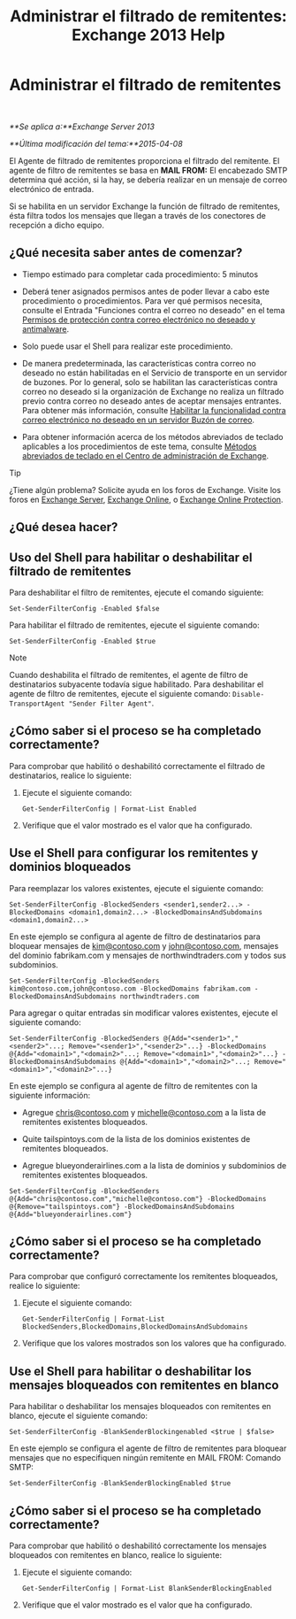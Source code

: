﻿---
title: 'Administrar el filtrado de remitentes: Exchange 2013 Help'
TOCTitle: Administrar el filtrado de remitentes
ms:assetid: a7f4b3e1-2970-45ad-911e-a9f46d880d3d
ms:mtpsurl: https://technet.microsoft.com/es-es/library/Bb124087(v=EXCHG.150)
ms:contentKeyID: 49895821
ms.date: 05/22/2018
mtps_version: v=EXCHG.150
ms.translationtype: MT
---

# Administrar el filtrado de remitentes

 

_**Se aplica a:**Exchange Server 2013_

_**Última modificación del tema:**2015-04-08_

El Agente de filtrado de remitentes proporciona el filtrado del remitente. El agente de filtro de remitentes se basa en **MAIL FROM:** El encabezado SMTP determina qué acción, si la hay, se debería realizar en un mensaje de correo electrónico de entrada.

Si se habilita en un servidor Exchange la función de filtrado de remitentes, ésta filtra todos los mensajes que llegan a través de los conectores de recepción a dicho equipo.

## ¿Qué necesita saber antes de comenzar?

  - Tiempo estimado para completar cada procedimiento: 5 minutos

  - Deberá tener asignados permisos antes de poder llevar a cabo este procedimiento o procedimientos. Para ver qué permisos necesita, consulte el Entrada "Funciones contra el correo no deseado" en el tema [Permisos de protección contra correo electrónico no deseado y antimalware](anti-spam-and-anti-malware-permissions-exchange-2013-help.md).

  - Solo puede usar el Shell para realizar este procedimiento.

  - De manera predeterminada, las características contra correo no deseado no están habilitadas en el Servicio de transporte en un servidor de buzones. Por lo general, solo se habilitan las características contra correo no deseado si la organización de Exchange no realiza un filtrado previo contra correo no deseado antes de aceptar mensajes entrantes. Para obtener más información, consulte [Habilitar la funcionalidad contra correo electrónico no deseado en un servidor Buzón de correo](enable-anti-spam-functionality-on-mailbox-servers-exchange-2013-help.md).

  - Para obtener información acerca de los métodos abreviados de teclado aplicables a los procedimientos de este tema, consulte [Métodos abreviados de teclado en el Centro de administración de Exchange](keyboard-shortcuts-in-the-exchange-admin-center-exchange-online-protection-help.md).


> [!TIP]
> ¿Tiene algún problema? Solicite ayuda en los foros de Exchange. Visite los foros en <A href="https://go.microsoft.com/fwlink/p/?linkid=60612">Exchange Server</A>, <A href="https://go.microsoft.com/fwlink/p/?linkid=267542">Exchange Online</A>, o <A href="https://go.microsoft.com/fwlink/p/?linkid=285351">Exchange Online Protection</A>.



## ¿Qué desea hacer?

## Uso del Shell para habilitar o deshabilitar el filtrado de remitentes

Para deshabilitar el filtro de remitentes, ejecute el comando siguiente:

    Set-SenderFilterConfig -Enabled $false

Para habilitar el filtrado de remitentes, ejecute el siguiente comando:

    Set-SenderFilterConfig -Enabled $true


> [!NOTE]
> Cuando deshabilita el filtrado de remitentes, el agente de filtro de destinatarios subyacente todavía sigue habilitado. Para deshabilitar el agente de filtro de remitentes, ejecute el siguiente comando: <CODE>Disable-TransportAgent "Sender Filter Agent"</CODE>.



## ¿Cómo saber si el proceso se ha completado correctamente?

Para comprobar que habilitó o deshabilitó correctamente el filtrado de destinatarios, realice lo siguiente:

1.  Ejecute el siguiente comando:
    
        Get-SenderFilterConfig | Format-List Enabled

2.  Verifique que el valor mostrado es el valor que ha configurado.

## Use el Shell para configurar los remitentes y dominios bloqueados

Para reemplazar los valores existentes, ejecute el siguiente comando:

    Set-SenderFilterConfig -BlockedSenders <sender1,sender2...> -BlockedDomains <domain1,domain2...> -BlockedDomainsAndSubdomains <domain1,domain2...>

En este ejemplo se configura al agente de filtro de destinatarios para bloquear mensajes de kim@contoso.com y john@contoso.com, mensajes del dominio fabrikam.com y mensajes de northwindtraders.com y todos sus subdominios.

    Set-SenderFilterConfig -BlockedSenders kim@contoso.com,john@contoso.com -BlockedDomains fabrikam.com -BlockedDomainsAndSubdomains northwindtraders.com

Para agregar o quitar entradas sin modificar valores existentes, ejecute el siguiente comando:

    Set-SenderFilterConfig -BlockedSenders @{Add="<sender1>","<sender2>"...; Remove="<sender1>","<sender2>"...} -BlockedDomains @{Add="<domain1>","<domain2>"...; Remove="<domain1>","<domain2>"...} -BlockedDomainsAndSubdomains @{Add="<domain1>","<domain2>"...; Remove="<domain1>","<domain2>"...}

En este ejemplo se configura al agente de filtro de remitentes con la siguiente información:

  - Agregue chris@contoso.com y michelle@contoso.com a la lista de remitentes existentes bloqueados.

  - Quite tailspintoys.com de la lista de los dominios existentes de remitentes bloqueados.

  - Agregue blueyonderairlines.com a la lista de dominios y subdominios de remitentes existentes bloqueados.

<!-- end list -->

    Set-SenderFilterConfig -BlockedSenders @{Add="chris@contoso.com","michelle@contoso.com"} -BlockedDomains @{Remove="tailspintoys.com"} -BlockedDomainsAndSubdomains @{Add="blueyonderairlines.com"}

## ¿Cómo saber si el proceso se ha completado correctamente?

Para comprobar que configuró correctamente los remitentes bloqueados, realice lo siguiente:

1.  Ejecute el siguiente comando:
    
        Get-SenderFilterConfig | Format-List BlockedSenders,BlockedDomains,BlockedDomainsAndSubdomains

2.  Verifique que los valores mostrados son los valores que ha configurado.

## Use el Shell para habilitar o deshabilitar los mensajes bloqueados con remitentes en blanco

Para habilitar o deshabilitar los mensajes bloqueados con remitentes en blanco, ejecute el siguiente comando:

    Set-SenderFilterConfig -BlankSenderBlockingenabled <$true | $false>

En este ejemplo se configura el agente de filtro de remitentes para bloquear mensajes que no especifiquen ningún remitente en MAIL FROM: Comando SMTP:

    Set-SenderFilterConfig -BlankSenderBlockingEnabled $true

## ¿Cómo saber si el proceso se ha completado correctamente?

Para comprobar que habilitó o deshabilitó correctamente los mensajes bloqueados con remitentes en blanco, realice lo siguiente:

1.  Ejecute el siguiente comando:
    
        Get-SenderFilterConfig | Format-List BlankSenderBlockingEnabled

2.  Verifique que el valor mostrado es el valor que ha configurado.


